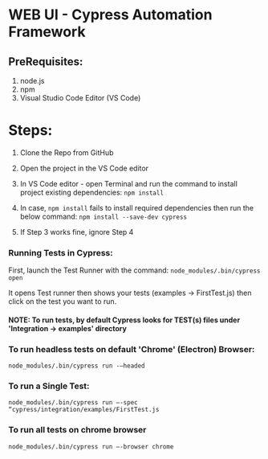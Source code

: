 # WEB UI - Cypress Automation Framework 

## PreRequisites:
1. node.js
2. npm
3. Visual Studio Code Editor (VS Code)

# Steps:
1. Clone the Repo from GitHub
2. Open the project in the VS Code editor
3. In VS Code editor - open Terminal and run the command to install project existing dependencies: `npm install`

4. In case, `npm install` fails to install required dependencies then run the below command:
`npm install --save-dev cypress`

5. If Step 3 works fine, ignore Step 4

### Running Tests in Cypress:
First, launch the Test Runner with the command: 
`node_modules/.bin/cypress open`

It opens Test runner then shows your tests (examples -> FirstTest.js) then click on the test you want to run.

#### NOTE: To run tests, by default Cypress looks for TEST(s) files under 'Integration -> examples' directory

###  To run headless tests on default 'Chrome' (Electron) Browser:
`node_modules/.bin/cypress run -—headed`

### To run a Single Test:
`node_modules/.bin/cypress run —-spec “cypress/integration/examples/FirstTest.js` 

### To run all tests on chrome browser 
`node_modules/.bin/cypress run —-browser chrome`

